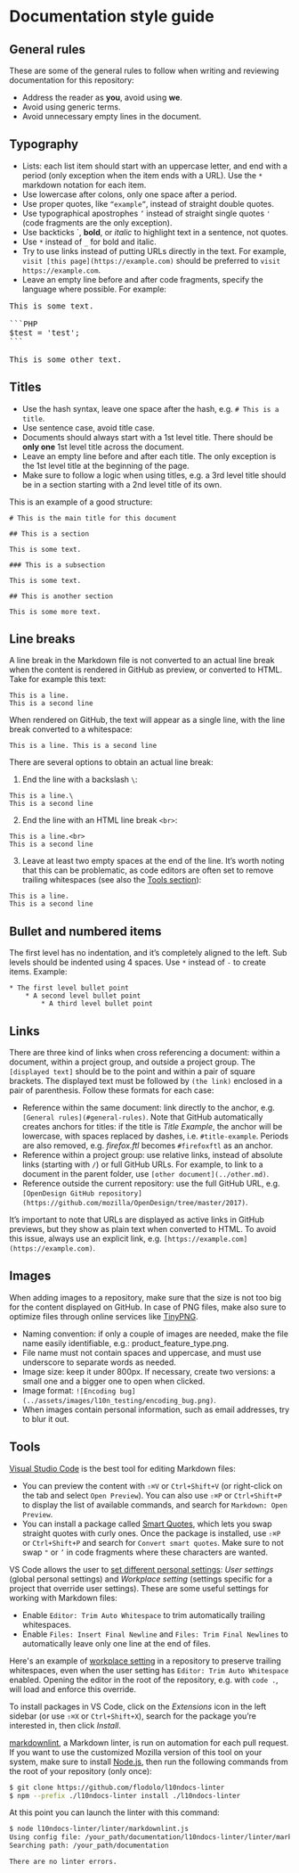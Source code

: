 # Documentation style guide

## General rules

These are some of the general rules to follow when writing and reviewing documentation for this repository:
* Address the reader as **you**, avoid using **we**.
* Avoid using generic terms.
* Avoid unnecessary empty lines in the document.

## Typography

* Lists: each list item should start with an uppercase letter, and end with a period (only exception when the item ends with a URL). Use the `*` markdown notation for each item.
* Use lowercase after colons, only one space after a period.
* Use proper quotes, like `“example”`, instead of straight double quotes.
* Use typographical apostrophes `’` instead of straight single quotes `'` (code fragments are the only exception).
* Use backticks `, **bold**, or *italic* to highlight text in a sentence, not quotes.
* Use `*` instead of `_` for bold and italic.
* Try to use links instead of putting URLs directly in the text. For example, `visit [this page](https://example.com)` should be preferred to `visit https://example.com`.
* Leave an empty line before and after code fragments, specify the language where possible. For example:

<pre>
This is some text.

```PHP
$test = 'test';
```

This is some other text.
</pre>

## Titles

* Use the hash syntax, leave one space after the hash, e.g. `# This is a title`.
* Use sentence case, avoid title case.
* Documents should always start with a 1st level title. There should be **only one** 1st level title across the document.
* Leave an empty line before and after each title. The only exception is the 1st level title at the beginning of the page.
* Make sure to follow a logic when using titles, e.g. a 3rd level title should be in a section starting with a 2nd level title of its own.

This is an example of a good structure:

```
# This is the main title for this document

## This is a section

This is some text.

### This is a subsection

This is some text.

## This is another section

This is some more text.
```

## Line breaks

A line break in the Markdown file is not converted to an actual line break when the content is rendered in GitHub as preview, or converted to HTML. Take for example this text:

```
This is a line.
This is a second line
```

When rendered on GitHub, the text will appear as a single line, with the line break converted to a whitespace:

```
This is a line. This is a second line
```

There are several options to obtain an actual line break:

1. End the line with a backslash `\`:

```
This is a line.\
This is a second line
```

2. End the line with an HTML line break `<br>`:

```
This is a line.<br>
This is a second line
```

3. Leave at least two empty spaces at the end of the line. It’s worth noting that this can be problematic, as code editors are often set to remove trailing whitespaces (see also the [Tools section](#tools)):

```
This is a line.  
This is a second line
```

## Bullet and numbered items

The first level has no indentation, and it’s completely aligned to the left. Sub levels should be indented using 4 spaces. Use `*` instead of `-` to create items. Example:

```
* The first level bullet point
    * A second level bullet point
        * A third level bullet point
```

## Links

There are three kind of links when cross referencing a document: within a document, within a project group, and outside a project group. The `[displayed text]` should be to the point and within a pair of square brackets. The displayed text must be followed by `(the link)` enclosed in a pair of parenthesis. Follow these formats for each case:

* Reference within the same document: link directly to the anchor, e.g. `[General rules](#general-rules)`. Note that GitHub automatically creates anchors for titles: if the title is *Title Example*, the anchor will be lowercase, with spaces replaced by dashes, i.e. `#title-example`. Periods are also removed, e.g. *firefox.ftl* becomes `#firefoxftl` as an anchor.
* Reference within a project group: use relative links, instead of absolute links (starting with `/`) or full GitHub URLs. For example, to link to a document in the parent folder, use `[other document](../other.md)`.
* Reference outside the current repository: use the full GitHub URL, e.g. `[OpenDesign GitHub repository](https://github.com/mozilla/OpenDesign/tree/master/2017)`.

It’s important to note that URLs are displayed as active links in GitHub previews, but they show as plain text when converted to HTML. To avoid this issue, always use an explicit link, e.g. `[https://example.com](https://example.com)`.

## Images

When adding images to a repository, make sure that the size is not too big for the content displayed on GitHub. In case of PNG files, make also sure to optimize files through online services like [TinyPNG](https://tinypng.com/).

* Naming convention: if only a couple of images are needed, make the file name easily identifiable, e.g.: product_feature_type.png.
* File name must not contain spaces and uppercase, and must use underscore to separate words as needed.
* Image size: keep it under 800px. If necessary, create two versions: a small one and a bigger one to open when clicked.
* Image format: `![Encoding bug](../assets/images/l10n_testing/encoding_bug.png)`.
* When images contain personal information, such as email addresses, try to blur it out.

## Tools

[Visual Studio Code](https://code.visualstudio.com/) is the best tool for editing Markdown files:
* You can preview the content with `⇧⌘V` or `Ctrl+Shift+V` (or right-click on the tab and select `Open Preview`). You can also use `⇧⌘P` or `Ctrl+Shift+P` to display the list of available commands, and search for `Markdown: Open Preview`.
* You can install a package called [Smart Quotes](https://marketplace.visualstudio.com/items?itemName=LukeParkinson.smart-quotes), which lets you swap straight quotes with curly ones. Once the package is installed, use `⇧⌘P` or `Ctrl+Shift+P` and search for `Convert smart quotes`. Make sure to not swap `"` or `’` in code fragments where these characters are wanted.

VS Code allows the user to [set different personal settings](https://code.visualstudio.com/docs/getstarted/settings): *User settings* (global personal settings) and *Workplace setting* (settings specific for a project that override user settings). These are some useful settings for working with Markdown files:
* Enable `Editor: Trim Auto Whitespace` to trim automatically trailing whitespaces.
* Enable `Files: Insert Final Newline` and `Files: Trim Final Newlines` to automatically leave only one line at the end of files.

Here's an example of [workplace setting](https://github.com/mozilla/legal-docs/blob/main/.vscode/settings.json) in a repository to preserve trailing whitespaces, even when the user setting has `Editor: Trim Auto Whitespace` enabled. Opening the editor in the root of the repository, e.g. with `code .`, will load and enforce this override.

To install packages in VS Code, click on the *Extensions* icon in the left sidebar (or use `⇧⌘X` or `Ctrl+Shift+X`), search for the package you’re interested in, then click *Install*.

[markdownlint](https://github.com/DavidAnson/markdownlint), a Markdown linter, is run on automation for each pull request. If you want to use the customized Mozilla version of this tool on your system, make sure to install [Node.js](https://nodejs.org/en/), then run the following commands from the root of your repository (only once):

```BASH
$ git clone https://github.com/flodolo/l10ndocs-linter
$ npm --prefix ./l10ndocs-linter install ./l10ndocs-linter
```

At this point you can launch the linter with this command:

```BASH
$ node l10ndocs-linter/linter/markdownlint.js
Using config file: /your_path/documentation/l10ndocs-linter/linter/markdownlint.json
Searching path: /your_path/documentation

There are no linter errors.
```
